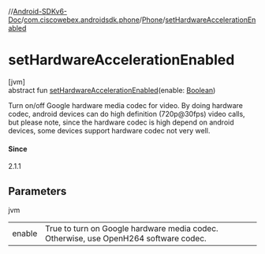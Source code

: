 //[Android-SDKv6-Doc](../../../index.md)/[com.ciscowebex.androidsdk.phone](../index.md)/[Phone](index.md)/[setHardwareAccelerationEnabled](set-hardware-acceleration-enabled.md)

# setHardwareAccelerationEnabled

[jvm]\
abstract fun [setHardwareAccelerationEnabled](set-hardware-acceleration-enabled.md)(enable: [Boolean](https://kotlinlang.org/api/latest/jvm/stdlib/kotlin/-boolean/index.html))

Turn on/off Google hardware media codec for video. By doing hardware codec, android devices can do high definition (720p@30fps) video calls, but please note, since the hardware codec is high depend on android devices, some devices support hardware codec not very well.

#### Since

2.1.1

## Parameters

jvm

| | |
|---|---|
| enable | True to turn on Google hardware media codec. Otherwise, use OpenH264 software codec. |
